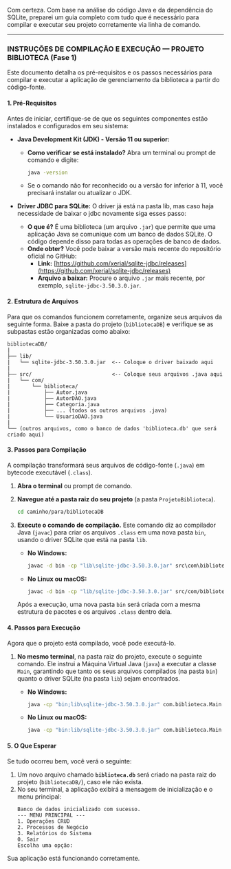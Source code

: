 Com certeza. Com base na análise do código Java e da dependência do SQLite, preparei um guia completo com tudo que é necessário para compilar e executar seu projeto corretamente via linha de comando.

-----

### **INSTRUÇÕES DE COMPILAÇÃO E EXECUÇÃO — PROJETO BIBLIOTECA (Fase 1)**

Este documento detalha os pré-requisitos e os passos necessários para compilar e executar a aplicação de gerenciamento da biblioteca a partir do código-fonte.

#### **1. Pré-Requisitos**

Antes de iniciar, certifique-se de que os seguintes componentes estão instalados e configurados em seu sistema:

  * **Java Development Kit (JDK) - Versão 11 ou superior:**

      * **Como verificar se está instalado?** Abra um terminal ou prompt de comando e digite:
        ```sh
        java -version
        ```
      * Se o comando não for reconhecido ou a versão for inferior à 11, você precisará instalar ou atualizar o JDK.

  * **Driver JDBC para SQLite:**
      O driver já está na pasta lib, mas caso haja necessidade de baixar o jdbc novamente siga esses passo:
      * **O que é?** É uma biblioteca (um arquivo `.jar`) que permite que uma aplicação Java se comunique com um banco de dados SQLite. O código depende disso para todas as operações de banco de dados.
      * **Onde obter?** Você pode baixar a versão mais recente do repositório oficial no GitHub:
          * **Link:** [https://github.com/xerial/sqlite-jdbc/releases](https://github.com/xerial/sqlite-jdbc/releases)
          * **Arquivo a baixar:** Procure o arquivo `.jar` mais recente, por exemplo, `sqlite-jdbc-3.50.3.0.jar`.

#### **2. Estrutura de Arquivos**

Para que os comandos funcionem corretamente, organize seus arquivos da seguinte forma.  Baixe a pasta do projeto (`bibliotecaDB`) e  verifique se as subpastas estão organizadas como abaixo:

```
bibliotecaDB/
|
├── lib/
|   └── sqlite-jdbc-3.50.3.0.jar  <-- Coloque o driver baixado aqui
|
├── src/                          <-- Coloque seus arquivos .java aqui
|   └── com/
|       └── biblioteca/
|           ├── Autor.java
|           ├── AutorDAO.java
|           ├── Categoria.java
|           ├── ... (todos os outros arquivos .java)
|           └── UsuarioDAO.java
|
└── (outros arquivos, como o banco de dados 'biblioteca.db' que será criado aqui)
```

#### **3. Passos para Compilação**

A compilação transformará seus arquivos de código-fonte (`.java`) em bytecode executável (`.class`).

1.  **Abra o terminal** ou prompt de comando.

2.  **Navegue até a pasta raiz do seu projeto** (a pasta `ProjetoBiblioteca`).

    ```sh
    cd caminho/para/bibliotecaDB
    ```

3.  **Execute o comando de compilação.** Este comando diz ao compilador Java (`javac`) para criar os arquivos `.class` em uma nova pasta `bin`, usando o driver SQLite que está na pasta `lib`.

      * **No Windows:**
        ```cmd
        javac -d bin -cp "lib\sqlite-jdbc-3.50.3.0.jar" src\com\biblioteca\*.java
        ```
      * **No Linux ou macOS:**
        ```sh
        javac -d bin -cp "lib/sqlite-jdbc-3.50.3.0.jar" src/com/biblioteca/*.java
        ```

    Após a execução, uma nova pasta `bin` será criada com a mesma estrutura de pacotes e os arquivos `.class` dentro dela.

#### **4. Passos para Execução**

Agora que o projeto está compilado, você pode executá-lo.

1.  **No mesmo terminal**, na pasta raiz do projeto, execute o seguinte comando. Ele instrui a Máquina Virtual Java (`java`) a executar a classe `Main`, garantindo que tanto os seus arquivos compilados (na pasta `bin`) quanto o driver SQLite (na pasta `lib`) sejam encontrados.

      * **No Windows:**
        ```cmd
        java -cp "bin;lib\sqlite-jdbc-3.50.3.0.jar" com.biblioteca.Main
        ```
      * **No Linux ou macOS:**
        ```sh
        java -cp "bin:lib/sqlite-jdbc-3.50.3.0.jar" com.biblioteca.Main
        ```

#### **5. O Que Esperar**

Se tudo ocorreu bem, você verá o seguinte:

1.  Um novo arquivo chamado **`biblioteca.db`** será criado na pasta raiz do projeto (`bibliotecaDB/`), caso ele não exista. 
2.  No seu terminal, a aplicação exibirá a mensagem de inicialização e o menu principal:
    ```
    Banco de dados inicializado com sucesso.
    --- MENU PRINCIPAL ---
    1. Operações CRUD
    2. Processos de Negócio
    3. Relatórios do Sistema
    0. Sair
    Escolha uma opção:
    ```

Sua aplicação está funcionando corretamente.
